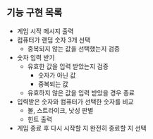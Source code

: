 ## 기능 구현 목록
- 게임 시작 메시지 출력
- 컴퓨터가 랜덤 숫자 3개 선택
  - 중복되지 않는 값을 선택했는지 검증
- 숫자 입력 받기
  - 유효한 값을 입력 받았는지 검증
    - 숫자가 아닌 값
    - 중복되는 값
  - 유효하지 않은 값을 입력 받았을 경우 종료
- 입력받은 숫자와 컴퓨터가 선택한 숫자를 비교
  - 볼, 스트라이크, 낫싱 판별
  - 힌트 출력
- 게임 종료 후 다시 시작할 지 완전히 종료할 지 선택
